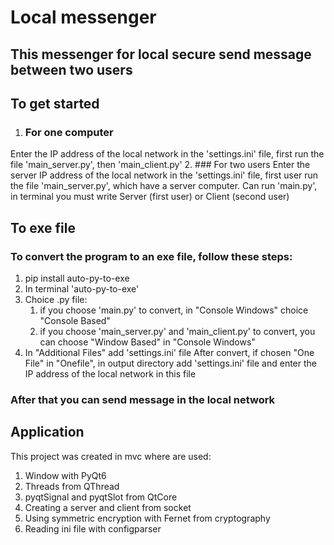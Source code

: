 # Local messenger
## This messenger for local secure send message between two users

## To get started
1. ### For one computer
Enter the IP address of the local network in the 'settings.ini' file, first run the file 'main_server.py', then 'main_client.py' 
2. ### For two users
Enter the server IP address of the local network in the 'settings.ini' file, first user run the file 'main_server.py', which have a server computer. 
Сan run 'main.py', in terminal you must write Server (first user) or Client (second user)
 


## To exe file
### To convert the program to an exe file, follow these steps:
1. pip install auto-py-to-exe
2. In terminal 'auto-py-to-exe'
3. Choice .py file:
   1. if you choose 'main.py' to convert, in "Console Windows" choice "Console Based"
   2. if you choose 'main_server.py' and 'main_client.py' to convert, you can choose "Window Based" in "Console Windows"
4. In "Additional Files" add 'settings.ini' file
After convert, if chosen "One File" in "Onefile", in output directory add 'settings.ini' file and enter the IP address of the local network in this file

### After that you can send message in the local network

## Application
This project was created in mvc where are used:
1. Window with PyQt6
2. Threads from QThread
3. pyqtSignal and pyqtSlot from QtCore
4. Creating a server and client from socket
5. Using symmetric encryption with Fernet from cryptography
6. Reading ini file with configparser

